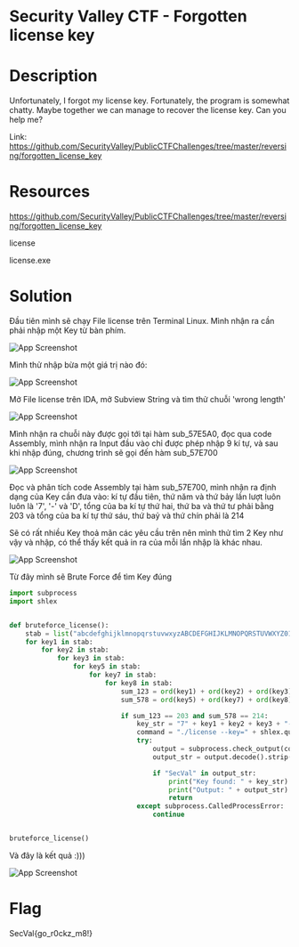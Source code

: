 # Security Valley CTF - Forgotten license key

# Description

Unfortunately, I forgot my license key. Fortunately, the program is somewhat chatty. Maybe together we can manage to recover the license key. Can you help me?

Link: https://github.com/SecurityValley/PublicCTFChallenges/tree/master/reversing/forgotten_license_key

# Resources
https://github.com/SecurityValley/PublicCTFChallenges/tree/master/reversing/forgotten_license_key

license

license.exe

# Solution

Đầu tiên mình sẽ chạy File license trên Terminal Linux. Mình nhận ra cần phải nhập một Key từ bàn phím.

![App Screenshot](https://github.com/shiroyagi4777/Security-Valley-CTF/blob/d08499c6703bae34021fb95af3d18a82275a6069/Reverse/Forgotten%20license%20key/Image/001.png)

Mình thử nhập bừa một giá trị nào đó:

![App Screenshot](https://github.com/shiroyagi4777/Security-Valley-CTF/blob/d08499c6703bae34021fb95af3d18a82275a6069/Reverse/Forgotten%20license%20key/Image/002.png)

Mở File license trên IDA, mở Subview String và tìm thử chuỗi 'wrong length'

![App Screenshot](https://github.com/shiroyagi4777/Security-Valley-CTF/blob/d08499c6703bae34021fb95af3d18a82275a6069/Reverse/Forgotten%20license%20key/Image/003.png)

Mình nhận ra chuỗi này được gọi tới tại hàm sub_57E5A0, đọc qua code Assembly, mình nhận ra Input đầu vào chỉ được phép nhập 9 kí tự, và sau khi nhập đúng, chương trình sẽ gọi đến hàm sub_57E700

![App Screenshot](https://github.com/shiroyagi4777/Security-Valley-CTF/blob/d08499c6703bae34021fb95af3d18a82275a6069/Reverse/Forgotten%20license%20key/Image/004.png)

Đọc và phân tích code Assembly tại hàm sub_57E700, mình nhận ra định dạng của Key cần đưa vào: kí tự đầu tiên, thứ năm và thứ bảy lần lượt luôn luôn là '7', '-' và 'D', tổng của ba kí tự thứ hai, thứ ba và thứ tư phải bằng 203 và tổng của ba kí tự thứ sáu, thứ baỷ và thứ chín phải là 214

Sẽ có rất nhiều Key thoả mãn các yêu cầu trên nên mình thử tìm 2 Key như vậy và nhập, có thể thấy kết quả in ra của mỗi lần nhập là khác nhau.

![App Screenshot](https://github.com/shiroyagi4777/Security-Valley-CTF/blob/d08499c6703bae34021fb95af3d18a82275a6069/Reverse/Forgotten%20license%20key/Image/005.png)

Từ đây mình sẽ Brute Force để tìm Key đúng

```python
import subprocess
import shlex


def bruteforce_license():
    stab = list("abcdefghijklmnopqrstuvwxyzABCDEFGHIJKLMNOPQRSTUVWXYZ0123456789")
    for key1 in stab:
        for key2 in stab:
            for key3 in stab:
                for key5 in stab:
                    for key7 in stab:
                        for key8 in stab:
                            sum_123 = ord(key1) + ord(key2) + ord(key3)
                            sum_578 = ord(key5) + ord(key7) + ord(key8)

                            if sum_123 == 203 and sum_578 == 214:
                                key_str = "7" + key1 + key2 + key3 + "-" + key5 + "D" + key7 + key8
                                command = "./license --key=" + shlex.quote(key_str)
                                try:
                                    output = subprocess.check_output(command, shell=True, stderr=subprocess.DEVNULL)
                                    output_str = output.decode().strip()

                                    if "SecVal" in output_str:
                                        print("Key found: " + key_str)
                                        print("Output: " + output_str)
                                        return
                                except subprocess.CalledProcessError:
                                    continue


bruteforce_license()
```
Và đây là kết quả :)))

![App Screenshot](https://github.com/shiroyagi4777/Security-Valley-CTF/blob/d08499c6703bae34021fb95af3d18a82275a6069/Reverse/Forgotten%20license%20key/Image/006.png)

# Flag
SecVal{go_r0ckz_m8!}

